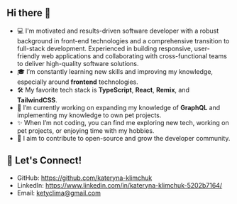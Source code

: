 ## Hi there 👋

- 💻 I'm motivated and results-driven software developer with a robust background in front-end technologies and a comprehensive transition to full-stack development. Experienced in building responsive, user-friendly web applications and collaborating with cross-functional teams to deliver high-quality software solutions.
- 🎓 I’m constantly learning new skills and improving my knowledge, especially around **frontend** technologies.
- 🛠️ My favorite tech stack is **TypeScript**, **React**, **Remix**, and **TailwindCSS**.
- 🌱 I’m currently working on expanding my knowledge of **GraphQL** and implementing my knowledge to own pet projects.
- ✨ When I’m not coding, you can find me exploring new tech, working on pet projects, or enjoying time with my hobbies.
- 🎯 I aim to contribute to open-source and grow the developer community.


## 💬 Let's Connect!

- GitHub: https://github.com/kateryna-klimchuk
- LinkedIn: https://www.linkedin.com/in/kateryna-klimchuk-5202b7164/
- Email: ketyclima@gmail.com

